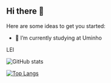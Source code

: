 ## Hi there 👋



Here are some ideas to get you started:

- 🔭 I’m currently studying at Uminho

LEI

![GitHub stats](https://github-readme-stats.vercel.app/api?username=AndrePereira123&count_private=true&show_icons=true&theme=tokyonight&include_all_commits=true)

[![Top Langs](https://github-readme-stats.vercel.app/api/top-langs/?username=AndrePereira123&theme=tokyonight)](https://github.com/AndrePereira123/github-readme-stats)
